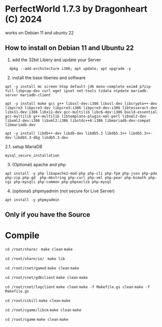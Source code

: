 # PerfectWorld  1.7.3 by Dragonheart (C) 2024
works on Debian 11 and ubuntu 22
## How to install on  Debian 11 and Ubuntu 22

1. add the 32bit Libery and update your Server
````
  dpkg --add-architecture i386; apt update; apt upgrade -y
````
2. install the base liberies and software
````
apt -y install mc screen htop default-jdk mono-complete exim4 p7zip-full libpcap-dev curl wget ipset net-tools tzdata ntpdate mariadb-server mariadb-client
````
````
apt -y install make gcc g++ libssl-dev:i386 libssl-dev libcrypto++-dev libpcre3 libpcre3-dev libpcre3:i386 libpcre3-dev:i386 libtesseract-dev libx11-dev:i386 libx11-dev gcc-multilib libc6-dev:i386 build-essential gcc-multilib g++-multilib libtemplate-plugin-xml-perl libxml2-dev libxml2-dev:i386 libxml2:i386 libstdc++6:i386 libmariadb-dev-compat libmariadb-dev
````
````
apt -y install libdb++-dev libdb-dev libdb5.3 libdb5.3++ libdb5.3++-dev libdb5.3-dbg libdb5.3-dev
````
2.1. setup MariaDB

````
mysql_secure_installation
````

3. (Optional) apache and php
````
apt install -y php libapache2-mod-php php-cli php-fpm php-json php-pdo php-zip php-gd  php-mbstring php-curl php-xml php-pear php-bcmath php-cgi php-mysqli php-common php-phpseclib php-mysql
````
4. (optional) phpmyadmin (not secure for Live Server)
````
apt install -y phpmyadmin
````
## Only if you have the Source
# Compile
````cd /root/share/ ````
````make clean```` 
````make ````

````cd /root/share/io/ ````
````make lib````

````cd /root/cnet/gamed````
````make clean```` 
````make```` 

````cd /root/cnet/gdbclient````
````make clean```` 
````make```` 

````cd /root/cnet/logclient````
````make clean```` 
````make -f Makefile.gs clean````
````make -f Makefile.gs````

````cd /root/cskill````
````make clean````
````make````

````cd /root/cgame/libcm```` 
````make clean````
````make````

````cd /root/cgame````
````make clean````
````make````
    

